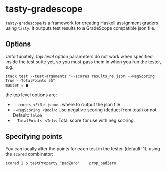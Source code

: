 # tasty-gradescope

`tasty-gradescope` is a framework for creating Haskell assignment graders using
`tasty`. It outputs test results to a GradeScope compatible json file.

## Options

Unfortunately, *top level* option parameters do not work when specified inside
the test suite yet, so you must pass them in when you run the tester, e.g.

```
stack test --test-arguments "--scores results_hs.json --NegScoring True --TotalPoints 55"                                                   master ✭ ◼
```

the top level options are:

- `--scores <File.json>` : where to output the json file
- `--NegScoring <Bool>`: Use negative scoring (deduct from total) or not.
  Default: `false`
- `--TotalPoints <Int>`: Total score for use with neg scoring.


## Specifying points
You can locally alter the points for each test in the tester (default:
1), using the `scored` combinator:

```
scored 2 $ testProperty "padZero"    prop_padZero
```

